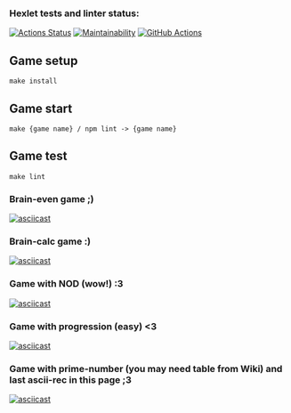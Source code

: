 ### Hexlet tests and linter status:
[![Actions Status](https://github.com/Julia-Tisa/frontend-project-lvl1/workflows/hexlet-check/badge.svg)](https://github.com/Julia-Tisa/frontend-project-lvl1/actions)
[![Maintainability](https://api.codeclimate.com/v1/badges/58d3ab3c6c0d1cb01231/maintainability)](https://codeclimate.com/github/Julia-Tisa/frontend-project-lvl1/maintainability)
[![GitHub Actions](https://github.com/Julia-Tisa/frontend-project-lvl1/actions/workflows/github-actions-demo.yml/badge.svg?branch=main)](https://github.com/Julia-Tisa/frontend-project-lvl1/actions/workflows/github-actions-demo.yml)
## Game setup
```
make install
```
## Game start
```
make {game name} / npm lint -> {game name}
```
## Game test
```
make lint
```

### Brain-even game ;)
[![asciicast](https://asciinema.org/a/NHjj9Nil2DQDjc3R2DY8LTTzm.svg)](https://asciinema.org/a/NHjj9Nil2DQDjc3R2DY8LTTzm)
### Brain-calc game :)
[![asciicast](https://asciinema.org/a/Edfr40ayWjCL70wUyarrOfLfE.svg)](https://asciinema.org/a/Edfr40ayWjCL70wUyarrOfLfE)
### Game with NOD (wow!) :3
[![asciicast](https://asciinema.org/a/F5lPriUjdN3VIA02EIJD8qCiq.svg)](https://asciinema.org/a/F5lPriUjdN3VIA02EIJD8qCiq)
### Game with progression (easy) <3
[![asciicast](https://asciinema.org/a/xpI93rZKgwB46s8XmQzJOKQB1.svg)](https://asciinema.org/a/xpI93rZKgwB46s8XmQzJOKQB1)
### Game with prime-number (you may need table from Wiki) and last ascii-rec in this page ;3
[![asciicast](https://asciinema.org/a/bibOoP2viAShaR8DUF56Fo9am.svg)](https://asciinema.org/a/bibOoP2viAShaR8DUF56Fo9am)
